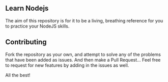 ## Learn Nodejs

The aim of this repository is for it to be a living, breathing reference for you to practice your NodeJS skills.

## Contributing

Fork the repository as your own, and attempt to solve any of the problems that have been added as issues.  And then make a Pull Request...  Feel free to request for new features by adding in the issues as well.

All the best!